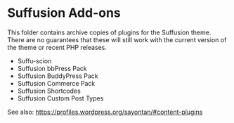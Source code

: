 # Suffusion Add-ons

This folder contains archive copies of plugins for the Suffusion theme. There are no guarantees that these will still work with the current version of the theme or recent PHP releases.

- Suffu-scion
- Suffusion bbPress Pack
- Suffusion BuddyPress Pack
- Suffusion Commerce Pack
- Suffusion Shortcodes
- Suffusion Custom Post Types

See also: https://profiles.wordpress.org/sayontan/#content-plugins
